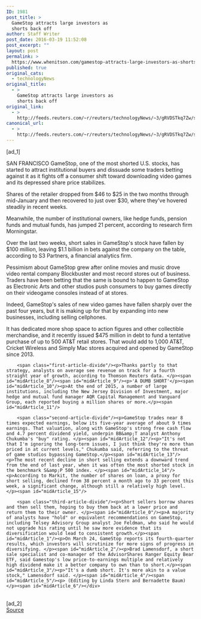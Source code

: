 ```yaml
---
ID: 1981
post_title: >
  GameStop attracts large investors as
  shorts back off
author: Staff Writer
post_date: 2016-03-19 11:52:08
post_excerpt: ""
layout: post
permalink: >
  https://www.whenitson.com/gamestop-attracts-large-investors-as-shorts-back-off/
published: true
original_cats:
  - technologyNews
original_title:
  - >
    GameStop attracts large investors as
    shorts back off
original_link:
  - >
    http://feeds.reuters.com/~r/reuters/technologyNews/~3/gRVDSTkq7Zw/story01.htm
canonical_url:
  - >
    http://feeds.reuters.com/~r/reuters/technologyNews/~3/gRVDSTkq7Zw/story01.htm
---
```

 [ad_1]
<br><div id="articleText">
<span id="midArticle_start"/>

<span id="midArticle_0"/><span class="focusParagraph" readability="6"><p><span class="articleLocation">SAN FRANCISCO</span> GameStop, one of the most shorted U.S. stocks, has started to attract institutional buyers and dissuade some traders betting against it as it fights off a consumer shift toward downloading video games and its depressed share price stabilizes.</p></span><span id="midArticle_1"/><p>Shares of the retailer dropped from $46 to $25 in the two months through mid-January and then recovered to just over $30, where they've hovered steadily in recent weeks. </p><span id="midArticle_2"/><p>Meanwhile, the number of institutional owners, like hedge funds, pension funds and mutual funds, has jumped 21 percent, according to research firm Morningstar.</p><span id="midArticle_3"/><p>Over the last two weeks, short sales in GameStop's stock have fallen by $100 million, leaving $1.1 billion in bets against the company on the table, according to S3 Partners, a financial analytics firm. </p><span id="midArticle_4"/><p>Pessimism about GameStop grew after online movies and music drove video rental company Blockbuster and most record stores out of business. Traders have been betting that the same is bound to happen to GameStop as Electronic Arts and other studios push consumers to buy games directly on their videogame consoles instead of at stores.</p><span id="midArticle_5"/><p>Indeed, GameStop's sales of new video games have fallen sharply over the past four years, but it is making up for that by expanding into new businesses, including selling cellphones.</p><span id="midArticle_6"/><p>It has dedicated more shop space to action figures and other collectible merchandise, and it recently issued $475 million in debt to fund a tentative purchase of up to 500 AT&amp;T retail stores. That would add to 1,000 AT&amp;T, Cricket Wireless and Simply Mac stores acquired and opened by GameStop since 2013. </p><span id="midArticle_7"/>
        
        <span class="first-article-divide"/><p>Thanks partly to that strategy, analysts on average see revenue on track for a fourth straight year of growth, according to Thomson Reuters data. </p><span id="midArticle_8"/><span id="midArticle_9"/><p>'A DUMB SHORT'</p><span id="midArticle_10"/><p>At the end of 2015, a number of large institutions, including the New Jersey Division of Investment, major hedge and mutual fund manager AQR Capital Management and Vanguard Group, each reported buying a million shares or more.</p><span id="midArticle_11"/>
        
        <span class="second-article-divide"/><p>GameStop trades near 8 times expected earnings, below its five-year average of about 9 times earnings. That valuation, along with GameStop's strong free cash flow and 4.7 percent dividend yield, underpin BB&amp;T analyst Anthony Chukumba's "buy" rating. </p><span id="midArticle_12"/><p>"It's not that I'm ignoring the long-term issues, I just think they're more than priced in at current levels," Chukumba said, referring to the threat of game studios bypassing GameStop.</p><span id="midArticle_13"/><p>The most recent decline in short selling extends a downward trend from the end of last year, when it was often the most shorted stock in the benchmark S&amp;P 500 index. </p><span id="midArticle_14"/><p>According to Markit, the number of shares on loan, a proxy for short selling, declined from 38 percent a month ago to 33 percent this week, a significant change, although still a relatively high level.</p><span id="midArticle_15"/>
        
        <span class="third-article-divide"/><p>Short sellers borrow shares and then sell them, hoping to buy them back at a lower price and return them to their owner. </p><span id="midArticle_0"/><p>A majority of analysts have "hold" or equivalent recommendations on GameStop, including Telsey Advisory Group analyst Joe Feldman, who said he would not upgrade his rating until he saw more evidence that its diversification would lead to consistent growth.</p><span id="midArticle_1"/><p>On March 24, GameStop reports its fourth-quarter results, which investors will scrutinize for more signs of progress in diversifying. </p><span id="midArticle_2"/><p>Brad Lamensdorf, a short sale specialist and co-manager of the AdvisorShares Ranger Equity Bear ETF, said Gamestop's low price-to-earnings multiple and relatively high dividend make it a better company to own than to short.</p><span id="midArticle_3"/><p>"It's a dumb short. It's more akin to a value stock," Lamensdorf said. </p><span id="midArticle_4"/><span id="midArticle_5"/><p> (Editing by Linda Stern and Bernadette Baum)</p><span id="midArticle_6"/></div>
<br>[ad_2]
<br><a href="http://feeds.reuters.com/~r/reuters/technologyNews/~3/gRVDSTkq7Zw/story01.htm">Source </a>
